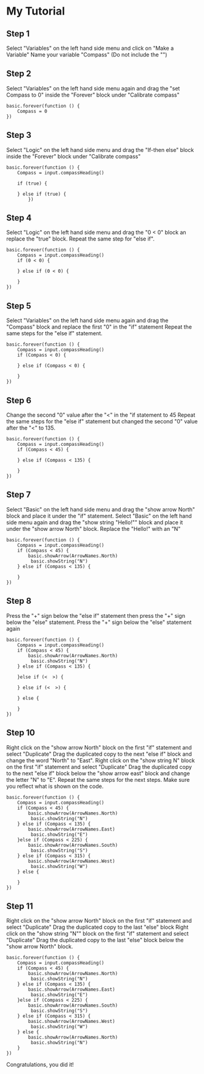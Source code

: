 # My Tutorial
## Step 1

Select "Variables" on the left hand side menu and click on "Make a Variable"
Name your variable "Compass" (Do not include the "")

## Step 2
Select "Variables" on the left hand side menu again and drag the "set Compass to 0" inside the "Forever" block under "Calibrate compass"
```blocks
basic.forever(function () {
    Compass = 0
})
```
## Step 3
Select "Logic" on the left hand side menu and drag the "If-then else" block inside the "Forever" block under "Calibrate compass"

```blocks
basic.forever(function () {
    Compass = input.compassHeading()

    if (true) {
        
    } else if (true) {
        })
```

## Step 4
Select "Logic" on the left hand side menu and drag the "0 < 0" block an replace the "true" block.
Repeat the same step for "else if".

```blocks
basic.forever(function () {
    Compass = input.compassHeading()
    if (0 < 0) {
    	
    } else if (0 < 0) {
    	
    }
})
```

## Step 5
Select "Variables" on the left hand side menu again and drag the "Compass" block and replace the first "0" in the "if" statement
Repeat the same steps for the "else if" statement.

```blocks
basic.forever(function () {
    Compass = input.compassHeading()
    if (Compass < 0) {
    	
    } else if (Compass < 0) {
    	
    }
})
```

## Step 6
Change the second "0" value after the "<" in the "if statement to 45
Repeat the same steps for the "else if" statement but changed the second "0" value after the "<" to 135.

```blocks
basic.forever(function () {
    Compass = input.compassHeading()
    if (Compass < 45) {
    	
    } else if (Compass < 135) {
    	
    }
})
```

## Step 7
Select "Basic" on the left hand side menu and drag the "show arrow North" block and place it under the "if" statement.
Select "Basic" on the left hand side menu again and drag the "show string "Hello!"" block and place it under the "show arrow North" block.
Replace the "Hello!" with an "N"
```blocks
basic.forever(function () {
    Compass = input.compassHeading()
    if (Compass < 45) {
    	basic.showArrow(ArrowNames.North)
         basic.showString("N")
    } else if (Compass < 135) {
    	
    }
})
```

## Step 8
Press the "+" sign below the "else if" statement then press the "+" sign below the "else" statement.
Press the "+" sign below the "else" statement again
```blocks
basic.forever(function () {
    Compass = input.compassHeading()
    if (Compass < 45) {
    	basic.showArrow(ArrowNames.North)
         basic.showString("N")
    } else if (Compass < 135) {
    	
    }else if (<  >) {
    	
    } else if (<  >) {
    	
    } else {
    	
    }
})
```



## Step 10
Right click on the "show arrow North" block on the first "if" statement and select "Duplicate"
Drag the duplicated copy to the next "else if" block and change the word "North" to "East".
Right click on the "show string N" block on the first "if" statement and select "Duplicate"
Drag the duplicated copy to the next "else if" block below the "show arrow east" block and change the letter "N" to "E".
Repeat the same steps for the next steps. Make sure you reflect what is shown on the code.

```blocks
basic.forever(function () {
    Compass = input.compassHeading()
    if (Compass < 45) {
    	basic.showArrow(ArrowNames.North)
         basic.showString("N")
    } else if (Compass < 135) {
    	basic.showArrow(ArrowNames.East)
         basic.showString("E")
    }else if (Compass < 225) {
    	basic.showArrow(ArrowNames.South)
         basic.showString("S")
    } else if (Compass < 315) {
    	basic.showArrow(ArrowNames.West)
         basic.showString("W")
    } else {
    	
    }
})
```

## Step 11
Right click on the "show arrow North" block on the first "if" statement and select "Duplicate"
Drag the duplicated copy to the last "else" block
Right click on the "show string "N"" block on the first "if" statement and select "Duplicate"
Drag the duplicated copy to the last "else" block below the "show arrow North" block.

```blocks
basic.forever(function () {
    Compass = input.compassHeading()
    if (Compass < 45) {
    	basic.showArrow(ArrowNames.North)
         basic.showString("N")
    } else if (Compass < 135) {
    	basic.showArrow(ArrowNames.East)
         basic.showString("E")
    }else if (Compass < 225) {
    	basic.showArrow(ArrowNames.South)
         basic.showString("S")
    } else if (Compass < 315) {
    	basic.showArrow(ArrowNames.West)
         basic.showString("W")
    } else {
    	basic.showArrow(ArrowNames.North)
         basic.showString("N")
    }
})
```

Congratulations, you did it!

<script src="https://makecode.com/gh-pages-embed.js"></script><script>makeCodeRender("{{ site.makecode.home_url }}", "{{ site.github.owner_name }}/{{ site.github.repository_name }}");</script>